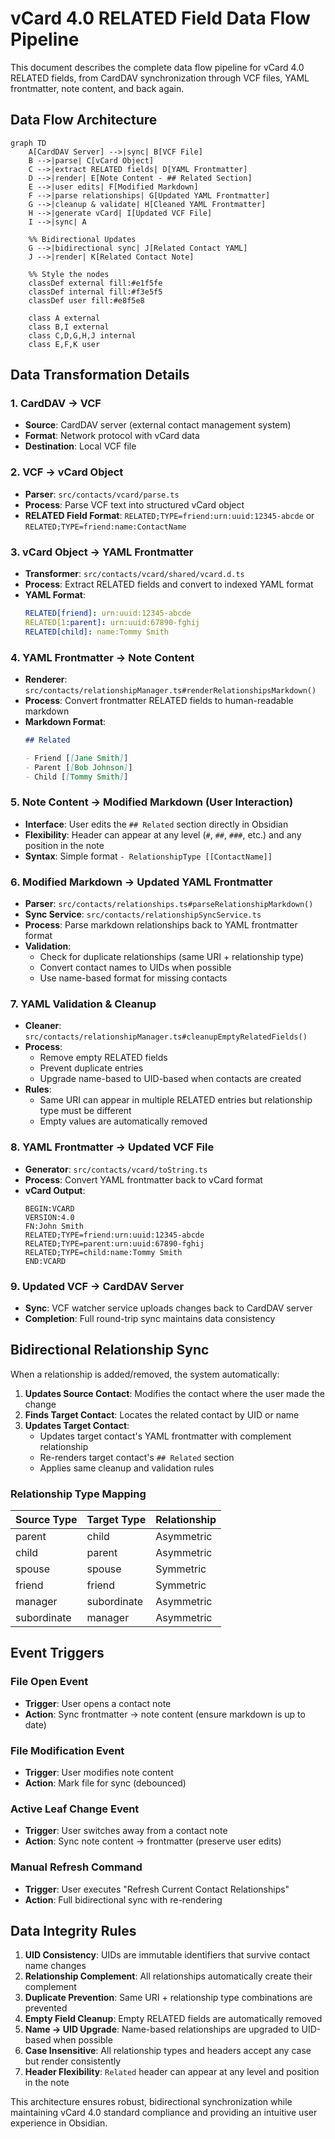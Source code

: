# vCard 4.0 RELATED Field Data Flow Pipeline

This document describes the complete data flow pipeline for vCard 4.0 RELATED fields, from CardDAV synchronization through VCF files, YAML frontmatter, note content, and back again.

## Data Flow Architecture

```mermaid
graph TD
    A[CardDAV Server] -->|sync| B[VCF File]
    B -->|parse| C[vCard Object]
    C -->|extract RELATED fields| D[YAML Frontmatter]
    D -->|render| E[Note Content - ## Related Section]
    E -->|user edits| F[Modified Markdown]
    F -->|parse relationships| G[Updated YAML Frontmatter]
    G -->|cleanup & validate| H[Cleaned YAML Frontmatter]
    H -->|generate vCard| I[Updated VCF File]
    I -->|sync| A
    
    %% Bidirectional Updates
    G -->|bidirectional sync| J[Related Contact YAML]
    J -->|render| K[Related Contact Note]
    
    %% Style the nodes
    classDef external fill:#e1f5fe
    classDef internal fill:#f3e5f5
    classDef user fill:#e8f5e8
    
    class A external
    class B,I external
    class C,D,G,H,J internal
    class E,F,K user
```

## Data Transformation Details

### 1. CardDAV → VCF
- **Source**: CardDAV server (external contact management system)
- **Format**: Network protocol with vCard data
- **Destination**: Local VCF file

### 2. VCF → vCard Object
- **Parser**: `src/contacts/vcard/parse.ts`
- **Process**: Parse VCF text into structured vCard object
- **RELATED Field Format**: `RELATED;TYPE=friend:urn:uuid:12345-abcde` or `RELATED;TYPE=friend:name:ContactName`

### 3. vCard Object → YAML Frontmatter
- **Transformer**: `src/contacts/vcard/shared/vcard.d.ts`
- **Process**: Extract RELATED fields and convert to indexed YAML format
- **YAML Format**: 
  ```yaml
  RELATED[friend]: urn:uuid:12345-abcde
  RELATED[1:parent]: urn:uuid:67890-fghij
  RELATED[child]: name:Tommy Smith
  ```

### 4. YAML Frontmatter → Note Content
- **Renderer**: `src/contacts/relationshipManager.ts#renderRelationshipsMarkdown()`
- **Process**: Convert frontmatter RELATED fields to human-readable markdown
- **Markdown Format**:
  ```markdown
  ## Related
  
  - Friend [[Jane Smith]]
  - Parent [[Bob Johnson]]
  - Child [[Tommy Smith]]
  ```

### 5. Note Content → Modified Markdown (User Interaction)
- **Interface**: User edits the `## Related` section directly in Obsidian
- **Flexibility**: Header can appear at any level (`#`, `##`, `###`, etc.) and any position in the note
- **Syntax**: Simple format `- RelationshipType [[ContactName]]`

### 6. Modified Markdown → Updated YAML Frontmatter
- **Parser**: `src/contacts/relationships.ts#parseRelationshipMarkdown()`
- **Sync Service**: `src/contacts/relationshipSyncService.ts`
- **Process**: Parse markdown relationships back to YAML frontmatter format
- **Validation**: 
  - Check for duplicate relationships (same URI + relationship type)
  - Convert contact names to UIDs when possible
  - Use name-based format for missing contacts

### 7. YAML Validation & Cleanup
- **Cleaner**: `src/contacts/relationshipManager.ts#cleanupEmptyRelatedFields()`
- **Process**: 
  - Remove empty RELATED fields
  - Prevent duplicate entries
  - Upgrade name-based to UID-based when contacts are created
- **Rules**:
  - Same URI can appear in multiple RELATED entries but relationship type must be different
  - Empty values are automatically removed

### 8. YAML Frontmatter → Updated VCF File
- **Generator**: `src/contacts/vcard/toString.ts`
- **Process**: Convert YAML frontmatter back to vCard format
- **vCard Output**: 
  ```vcf
  BEGIN:VCARD
  VERSION:4.0
  FN:John Smith
  RELATED;TYPE=friend:urn:uuid:12345-abcde
  RELATED;TYPE=parent:urn:uuid:67890-fghij
  RELATED;TYPE=child:name:Tommy Smith
  END:VCARD
  ```

### 9. Updated VCF → CardDAV Server
- **Sync**: VCF watcher service uploads changes back to CardDAV server
- **Completion**: Full round-trip sync maintains data consistency

## Bidirectional Relationship Sync

When a relationship is added/removed, the system automatically:

1. **Updates Source Contact**: Modifies the contact where the user made the change
2. **Finds Target Contact**: Locates the related contact by UID or name
3. **Updates Target Contact**: 
   - Updates target contact's YAML frontmatter with complement relationship
   - Re-renders target contact's `## Related` section
   - Applies same cleanup and validation rules

### Relationship Type Mapping

| Source Type | Target Type | Relationship |
|-------------|-------------|--------------|
| parent      | child       | Asymmetric   |
| child       | parent      | Asymmetric   |
| spouse      | spouse      | Symmetric    |
| friend      | friend      | Symmetric    |
| manager     | subordinate | Asymmetric   |
| subordinate | manager     | Asymmetric   |

## Event Triggers

### File Open Event
- **Trigger**: User opens a contact note
- **Action**: Sync frontmatter → note content (ensure markdown is up to date)

### File Modification Event  
- **Trigger**: User modifies note content
- **Action**: Mark file for sync (debounced)

### Active Leaf Change Event
- **Trigger**: User switches away from a contact note
- **Action**: Sync note content → frontmatter (preserve user edits)

### Manual Refresh Command
- **Trigger**: User executes "Refresh Current Contact Relationships"
- **Action**: Full bidirectional sync with re-rendering

## Data Integrity Rules

1. **UID Consistency**: UIDs are immutable identifiers that survive contact name changes
2. **Relationship Complement**: All relationships automatically create their complement
3. **Duplicate Prevention**: Same URI + relationship type combinations are prevented
4. **Empty Field Cleanup**: Empty RELATED fields are automatically removed
5. **Name → UID Upgrade**: Name-based relationships are upgraded to UID-based when possible
6. **Case Insensitive**: All relationship types and headers accept any case but render consistently
7. **Header Flexibility**: `Related` header can appear at any level and position in the note

This architecture ensures robust, bidirectional synchronization while maintaining vCard 4.0 standard compliance and providing an intuitive user experience in Obsidian.